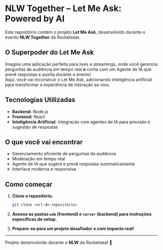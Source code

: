 # NLW Together – Let Me Ask: Powered by AI

Este repositório contém o projeto **Let Me Ask**, desenvolvido durante o evento **NLW Together** da Rocketseat.

## O Superpoder do Let Me Ask

Imagine uma aplicação perfeita para lives e streamings, onde você gerencia perguntas da audiência em tempo real **e** conta com um Agente de IA que prevê respostas e auxilia durante o evento!  
Aqui, você vai reconstruir o Let Me Ask, adicionando inteligência artificial para transformar a experiência de interação ao vivo.

## Tecnologias Utilizadas

- **Backend:** Node.js
- **Frontend:** React
- **Inteligência Artificial:** Integração com agentes de IA para previsão e sugestão de respostas

## O que você vai encontrar

- Gerenciamento eficiente de perguntas da audiência
- Moderação em tempo real
- Agente de IA que sugere e prevê respostas automaticamente
- Interface moderna e responsiva

## Como começar

1. **Clone o repositório:**
   ```sh
   git clone <url-do-repositorio>
   ```

2. **Acesse as pastas `web` (frontend) e `server` (backend) para instruções específicas de setup.**

3. **Prepare-se para um projeto desafiador e com impacto real!**

---

Projeto desenvolvido durante o **NLW** da Rocketseat 🚀